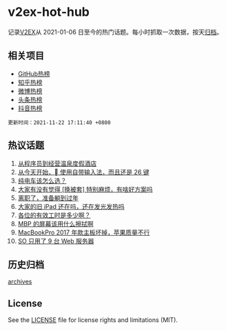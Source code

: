 # v2ex-hot-hub

 记录[V2EX](https://www.v2ex.com/)从 2021-01-06 日至今的热门话题。每小时抓取一次数据，按天[归档](archives)。
 
 ## 相关项目

- [GitHub热榜](https://github.com/lonnyzhang423/github-hot-hub)
- [知乎热榜](https://github.com/lonnyzhang423/zhihu-hot-hub)
- [微博热榜](https://github.com/lonnyzhang423/weibo-hot-hub)
- [头条热榜](https://github.com/lonnyzhang423/toutiao-hot-hub)
- [抖音热榜](https://github.com/lonnyzhang423/douyin-hot-hub)


 `更新时间：2021-11-22 17:11:40 +0800`

## 热议话题

1. [从程序员到经营温泉度假酒店](https://www.v2ex.com/t/817022)
1. [从今天开始， 使用自带输入法，而且还是 26 键](https://www.v2ex.com/t/817021)
1. [纯电车该怎么选？](https://www.v2ex.com/t/817033)
1. [大家有没有觉得 [换被套] 特别麻烦，有啥好方案吗](https://www.v2ex.com/t/816993)
1. [离职了，准备躺到过年](https://www.v2ex.com/t/817041)
1. [大家的旧 iPad 还在吗，还在发光发热吗](https://www.v2ex.com/t/816978)
1. [各位的有效工时是多少啊？](https://www.v2ex.com/t/817092)
1. [MBP 的屏幕该用什么擦拭啊](https://www.v2ex.com/t/817104)
1. [MacBookPro 2017 年款主板坏掉，苹果质量不行](https://www.v2ex.com/t/817035)
1. [SO 只用了 9 台 Web 服务器](https://www.v2ex.com/t/817121)

## 历史归档

[archives](archives)

## License

See the [LICENSE](LICENSE) file for license rights and limitations (MIT).
